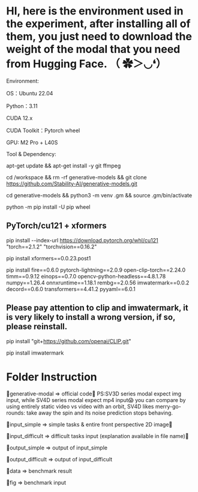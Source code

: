 # HI, here is the environment used in the experiment, after installing all of them, you just need to download the weight of the modal that you need from Hugging Face. （ ✿＞◡❛）

Environment:

OS：Ubuntu 22.04

Python：3.11

CUDA 12.x

CUDA Toolkit：Pytorch wheel

GPU: M2 Pro + L40S

Tool & Dependency: 

apt-get update && apt-get install -y git ffmpeg

cd /workspace && rm -rf generative-models && git clone https://github.com/Stability-AI/generative-models.git

cd generative-models && python3 -m venv .gm && source .gm/bin/activate

python -m pip install -U pip wheel

## PyTorch/cu121 + xformers

pip install --index-url https://download.pytorch.org/whl/cu121 \
  "torch==2.1.2" "torchvision==0.16.2"
  
pip install xformers==0.0.23.post1

pip install fire==0.6.0 pytorch-lightning==2.0.9 open-clip-torch==2.24.0 \
  timm==0.9.12 einops==0.7.0 opencv-python-headless==4.8.1.78 \
  numpy==1.26.4 onnxruntime==1.18.1 rembg==2.0.56 imwatermark==0.0.2 \
  decord==0.6.0 transformers==4.41.2 pyyaml==6.0.1
  
## Please pay attention to clip and imwatermark, it is very likely to install a wrong version, if so, please reinstall.

pip install "git+https://github.com/openai/CLIP.git"

pip install imwatermark


# Folder Instruction

🚀generative-modal => official code👑 PS:SV3D series modal expect img input, while SV4D series modal expect mp4 input😱 
you can compare by using entirely static video vs video with an orbit, SV4D likes merry-go-rounds: take away the spin and its noise prediction stops behaving.

🚀input_simple => simple tasks & entire front perspective 2D image🍳

🚀input_difficult => difficult tasks input (explanation available in file name)🥩

🚀output_simple => output of input_simple

🚀output_difficult => output of input_difficult

🚀data => benchmark result

🚀fig => benchmark input
